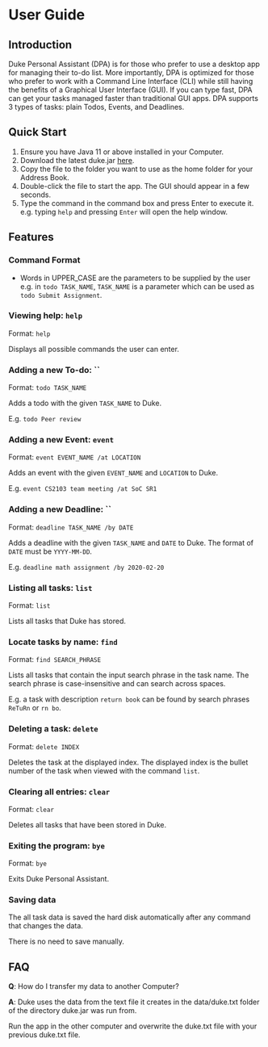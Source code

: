 # User Guide

## Introduction
Duke Personal Assistant (DPA) is for those who prefer to use a desktop app for managing their to-do list. More importantly, DPA is optimized for those who prefer to work with a Command Line Interface (CLI) while still having the benefits of a Graphical User Interface (GUI). If you can type fast, DPA can get your tasks managed faster than traditional GUI apps. DPA supports 3 types of tasks: plain Todos, Events, and Deadlines.

## Quick Start
1. Ensure you have Java 11 or above installed in your Computer.
2. Download the latest duke.jar [here](www.google.com).
3. Copy the file to the folder you want to use as the home folder for your Address Book.
4. Double-click the file to start the app. The GUI should appear in a few seconds.
5. Type the command in the command box and press Enter to execute it.
e.g. typing `help` and pressing `Enter` will open the help window.

## Features 
### Command Format
* Words in UPPER_CASE are the parameters to be supplied by the user e.g. in `todo TASK_NAME`, `TASK_NAME` is a parameter which can be used as `todo Submit Assignment`.

### Viewing help: `help`
Format: `help`

Displays all possible commands the user can enter.


### Adding a new To-do: ``
Format: `todo TASK_NAME`

Adds a todo with the given `TASK_NAME` to Duke.

E.g. `todo Peer review`


### Adding a new Event: `event`
Format: `event EVENT_NAME /at LOCATION`

Adds an event with the given `EVENT_NAME` and `LOCATION` to Duke.

E.g. `event CS2103 team meeting /at SoC SR1`

### Adding a new Deadline: ``
Format: `deadline TASK_NAME /by DATE`

Adds a deadline with the given `TASK_NAME` and `DATE` to Duke.
The format of `DATE` must be `YYYY-MM-DD`.

E.g. `deadline math assignment /by 2020-02-20`

### Listing all tasks: `list`
Format: `list`

Lists all tasks that Duke has stored.


### Locate tasks by name: `find`
Format: `find SEARCH_PHRASE`

Lists all tasks that contain the input search phrase in the task name. The search phrase is case-insensitive and can search across spaces.

E.g. a task with description `return book` can be found by search phrases `ReTuRn` or `rn bo`.

### Deleting a task: `delete`
Format: `delete INDEX`

Deletes the task at the displayed index. The displayed index is the bullet number of the task when viewed with the command `list`.

### Clearing all entries: `clear`
Format: `clear`

Deletes all tasks that have been stored in Duke.

### Exiting the program: `bye`
Format: `bye`

Exits Duke Personal Assistant.

### Saving data
The all task data is saved the hard disk automatically after any command that changes the data.

There is no need to save manually.

## FAQ
**Q**: How do I transfer my data to another Computer?

**A**: Duke uses the data from the text file it creates in the data/duke.txt folder of the directory duke.jar was run from.

Run the app in the other computer and overwrite the duke.txt file with your previous duke.txt file.
